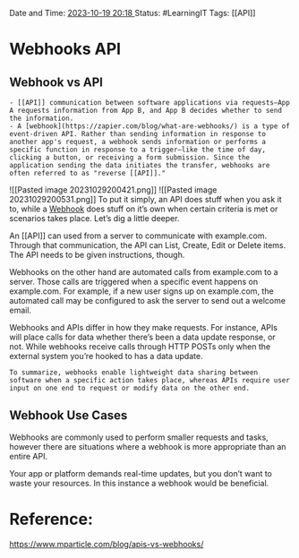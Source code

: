 Date and Time: <u> 2023-10-19 20:18 </u>
Status: #LearningIT
Tags: [[API]]

# Webhooks API

## Webhook vs API

``` ad-important
- [[API]] communication between software applications via requests—App A requests information from App B, and App B decides whether to send the information. 
- A [webhook](https://zapier.com/blog/what-are-webhooks/) is a type of event-driven API. Rather than sending information in response to another app's request, a webhook sends information or performs a specific function in response to a trigger—like the time of day, clicking a button, or receiving a form submission. Since the application sending the data initiates the transfer, webhooks are often referred to as "reverse [[API]]."
```

![[Pasted image 20231029200421.png]]
![[Pasted image 20231029200531.png]]
To put it simply, an API does stuff when you ask it to, while a [Webhook](https://hackernoon.com/tagged/webhook) does stuff on it’s own when certain criteria is met or scenarios takes place. Let’s dig a little deeper.

An [[API]] can used from a server to communicate with example.com. Through that communication, the API can List, Create, Edit or Delete items. The API needs to be given instructions, though.

Webhooks on the other hand are automated calls from example.com to a server. Those calls are triggered when a specific event happens on example.com. For example, if a new user signs up on example.com, the automated call may be configured to ask the server to send out a welcome email.

Webhooks and APIs differ in how they make requests. For instance, APIs will place calls for data whether there’s been a data update response, or not. While webhooks receive calls through HTTP POSTs only when the external system you’re hooked to has a data update.

``` ad-important
To summarize, webhooks enable lightweight data sharing between software when a specific action takes place, whereas APIs require user input on one end to request or modify data on the other end.
```
## Webhook Use Cases
Webhooks are commonly used to perform smaller requests and tasks, however there are situations where a webhook is more appropriate than an entire API.

Your app or platform demands real-time updates, but you don’t want to waste your resources. In this instance a webhook would be beneficial.
# Reference:
https://www.mparticle.com/blog/apis-vs-webhooks/


 